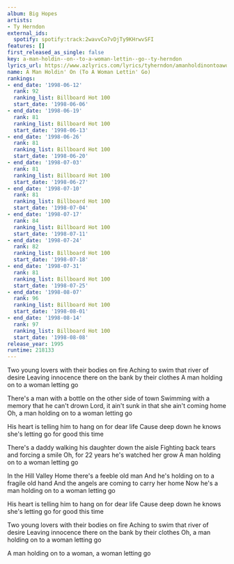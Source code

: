 ```yaml
---
album: Big Hopes
artists:
- Ty Herndon
external_ids:
  spotify: spotify:track:2wavvCo7vDjTy9KHrwvSFI
features: []
first_released_as_single: false
key: a-man-holdin--on--to-a-woman-lettin--go--ty-herndon
lyrics_url: https://www.azlyrics.com/lyrics/tyherndon/amanholdinontoawomanlettingo.html
name: A Man Holdin' On (To A Woman Lettin' Go)
rankings:
- end_date: '1998-06-12'
  rank: 92
  ranking_list: Billboard Hot 100
  start_date: '1998-06-06'
- end_date: '1998-06-19'
  rank: 81
  ranking_list: Billboard Hot 100
  start_date: '1998-06-13'
- end_date: '1998-06-26'
  rank: 81
  ranking_list: Billboard Hot 100
  start_date: '1998-06-20'
- end_date: '1998-07-03'
  rank: 81
  ranking_list: Billboard Hot 100
  start_date: '1998-06-27'
- end_date: '1998-07-10'
  rank: 81
  ranking_list: Billboard Hot 100
  start_date: '1998-07-04'
- end_date: '1998-07-17'
  rank: 84
  ranking_list: Billboard Hot 100
  start_date: '1998-07-11'
- end_date: '1998-07-24'
  rank: 82
  ranking_list: Billboard Hot 100
  start_date: '1998-07-18'
- end_date: '1998-07-31'
  rank: 81
  ranking_list: Billboard Hot 100
  start_date: '1998-07-25'
- end_date: '1998-08-07'
  rank: 96
  ranking_list: Billboard Hot 100
  start_date: '1998-08-01'
- end_date: '1998-08-14'
  rank: 97
  ranking_list: Billboard Hot 100
  start_date: '1998-08-08'
release_year: 1995
runtime: 218133
---
```

Two young lovers with their bodies on fire
Aching to swim that river of desire
Leaving innocence there on the bank by their clothes
A man holding on to a woman letting go

There's a man with a bottle on the other side of town
Swimming with a memory that he can't drown
Lord, it ain't sunk in that she ain't coming home
Oh, a man holding on to a woman letting go

His heart is telling him to hang on for dear life
Cause deep down he knows she's letting go for good this time

There's a daddy walking his daughter down the aisle
Fighting back tears and forcing a smile
Oh, for 22 years he's watched her grow
A man holding on to a woman letting go

In the Hill Valley Home there's a feeble old man
And he's holding on to a fragile old hand
And the angels are coming to carry her home
Now he's a man holding on to a woman letting go

His heart is telling him to hang on for dear life
Cause deep down he knows she's letting go for good this time

Two young lovers with their bodies on fire
Aching to swim that river of desire
Leaving innocence there on the bank by their clothes
Oh, a man holding on to a woman letting go

A man holding on to a woman, a woman letting go
